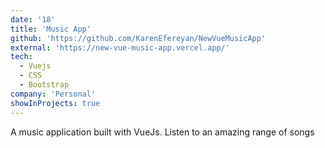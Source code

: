 ```yaml
---
date: '18'
title: 'Music App'
github: 'https://github.com/KarenEfereyan/NewVueMusicApp'
external: 'https://new-vue-music-app.vercel.app/'
tech:
  - Vuejs
  - CSS
  - Bootstrap
company: 'Personal'
showInProjects: true
---
```


A music application built with VueJs. Listen to an amazing range of songs
